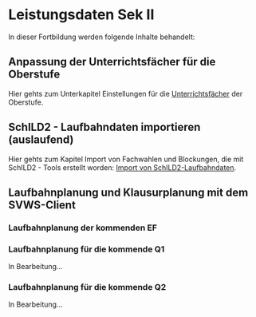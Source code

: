 # Leistungsdaten Sek II

In dieser Fortbildung werden folgende Inhalte behandelt: 
## Anpassung der Unterrichtsfächer für die Oberstufe
Hier gehts zum Unterkapitel Einstellungen für die [Unterrichtsfächer](./Unterrichtsfaecher/index.md) der Oberstufe.

## SchILD2 - Laufbahndaten importieren (auslaufend)
Hier gehts zum Kapitel Import von Fachwahlen und Blockungen, die mit SchILD2 - Tools erstellt worden: [Import von SchILD2-Laufbahndaten](./ImportSchILD2Laufbahndaten/index.md).

## Laufbahnplanung und Klausurplanung mit dem SVWS-Client
### Laufbahnplanung der kommenden EF

### Laufbahnplanung für die kommende Q1
In Bearbeitung...

### Laufbahnplanung für die kommende Q2
In Bearbeitung...


